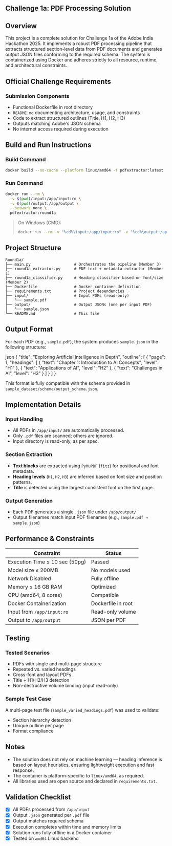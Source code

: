 ## Challenge 1a: PDF Processing Solution

## Overview

This project is a complete solution for Challenge 1a of the Adobe India Hackathon 2025. It implements a robust PDF processing pipeline that extracts structured section-level data from PDF documents and generates output JSON files conforming to the required schema. The system is containerized using Docker and adheres strictly to all resource, runtime, and architectural constraints.


## Official Challenge Requirements

### Submission Components

- Functional Dockerfile in root directory  
- `README.md` documenting architecture, usage, and constraints  
- Code to extract structured outlines (Title, H1, H2, H3)  
- Outputs matching Adobe's JSON schema  
- No internet access required during execution  


## Build and Run Instructions

### Build Command

```bash
docker build --no-cache --platform linux/amd64 -t pdfextractor:latest .

```

### Run Command

```bash
docker run --rm \
  -v $(pwd)/input:/app/input:ro \
  -v $(pwd)/output:/app/output \
  --network none \
  pdfextractor:round1a
```

> On Windows (CMD):
> ```bash
> docker run --rm -v "%cd%\input:/app/input:ro" -v "%cd%\output:/app/output" --network none pdfextractor:round1a
> ```

## Project Structure
```
Round1a/
├── main.py                   # Orchestrates the pipeline (Member 3)
├── round1a_extractor.py      # PDF text + metadata extractor (Member 1)
├── round1a_classifier.py     # Heading classifier based on font/size (Member 2)
├── Dockerfile                # Docker container definition
├── requirements.txt          # Project dependencies
├── input/                    # Input PDFs (read-only)
│   └── sample.pdf
├── output/                   # Output JSONs (one per input PDF)
│   └── sample.json
└── README.md                 # This file
```



## Output Format

For each PDF (e.g., `sample.pdf`), the system produces `sample.json` in the following structure:

json
{
  "title": "Exploring Artificial Intelligence in Depth",
  "outline": [
    {
      "page": 1,
      "headings": [
        { "text": "Chapter 1: Introduction to AI Concepts", "level": "H1" },
        { "text": "Applications of AI", "level": "H2" },
        { "text": "Challenges in AI", "level": "H3" }
      ]
    }
  ]
}


This format is fully compatible with the schema provided in `sample_dataset/schema/output_schema.json`.


## Implementation Details

### Input Handling

- All PDFs in `/app/input/` are automatically processed.
- Only `.pdf` files are scanned; others are ignored.
- Input directory is read-only, as per spec.

### Section Extraction

- **Text blocks** are extracted using `PyMuPDF` (`fitz`) for positional and font metadata.
- **Heading levels** (`H1`, `H2`, `H3`) are inferred based on font size and position patterns.
- **Title** is detected using the largest consistent font on the first page.

### Output Generation

- Each PDF generates a single `.json` file under `/app/output/`
- Output filenames match input PDF filenames (e.g., `sample.pdf → sample.json`)


## Performance & Constraints

| Constraint                     | Status |
|--------------------------------|--------|
| Execution Time ≤ 10 sec (50pg) | Passed |
| Model size ≤ 200MB             | No models used |
| Network Disabled               | Fully offline |
| Memory ≤ 16 GB RAM             | Optimized |
| CPU (amd64, 8 cores)           | Compatible |
| Docker Containerization        | Dockerfile in root |
| Input from `/app/input:ro`     | Read-only volume |
| Output to `/app/output`        | JSON per PDF |


## Testing

### Tested Scenarios

- PDFs with single and multi-page structure
- Repeated vs. varied headings
- Cross-font and layout PDFs
- Title + H1/H2/H3 detection
- Non-destructive volume binding (input read-only)

### Sample Test Case

A multi-page test file (`sample_varied_headings.pdf`) was used to validate:
- Section hierarchy detection
- Unique outline per page
- Format compliance


## Notes

- The solution does not rely on machine learning — heading inference is based on layout heuristics, ensuring lightweight execution and fast response.
- The container is platform-specific to `linux/amd64`, as required.
- All libraries used are open source and declared in `requirements.txt`.



## Validation Checklist

- [x] All PDFs processed from `/app/input`
- [x] Output `.json` generated per `.pdf` file
- [x] Output matches required schema
- [x] Execution completes within time and memory limits
- [x] Solution runs fully offline in a Docker container
- [x] Tested on `amd64` Linux backend
